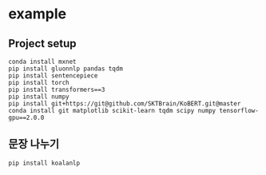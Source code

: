 # example

## Project setup

```
conda install mxnet
pip install gluonnlp pandas tqdm
pip install sentencepiece
pip install torch
pip install transformers==3
pip install numpy
pip install git+https://git@github.com/SKTBrain/KoBERT.git@master
conda install git matplotlib scikit-learn tqdm scipy numpy tensorflow-gpu==2.0.0
```

## 문장 나누기 

```
pip install koalanlp
```

